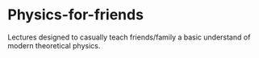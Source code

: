 # Physics-for-friends
Lectures designed to casually teach friends/family a basic understand of modern theoretical physics. 
